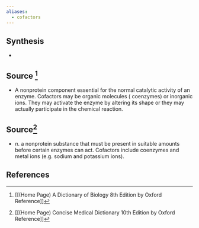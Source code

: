 ```yaml
---
aliases:
  - cofactors
---
```

## Synthesis
- 
## Source [^1]
- A nonprotein component essential for the normal catalytic activity of an enzyme. Cofactors may be organic molecules ( coenzymes) or inorganic ions. They may activate the enzyme by altering its shape or they may actually participate in the chemical reaction.
## Source[^2]
- $n$. a nonprotein substance that must be present in suitable amounts before certain enzymes can act. Cofactors include coenzymes and metal ions (e.g. sodium and potassium ions).
## References

[^1]: [[(Home Page) A Dictionary of Biology 8th Edition by Oxford Reference]]
[^2]: [[(Home Page) Concise Medical Dictionary 10th Edition by Oxford Reference]]